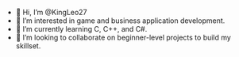 - 👋 Hi, I’m @KingLeo27
- 👀 I’m interested in game and business application development.
- 🌱 I’m currently learning C, C++, and C#.
- 💞️ I’m looking to collaborate on beginner-level projects to build my skillset. 
<!--- - 📫 How to reach me ...TBD. --->

<!---
KingLeo27/KingLeo27 is a ✨ special ✨ repository because its `README.md` (this file) appears on your GitHub profile.
You can click the Preview link to take a look at your changes.
--->
